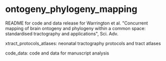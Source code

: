 # ontogeny_phylogeny_mapping

README for code and data release for Warrington et al. "Concurrent mapping of brain ontogeny and phylogeny within a common space: standardised tractography and applications", Sci. Adv.

xtract_protocols_atlases: neonatal tractography protocols and tract atlases

code_data: code and data for manuscript analysis
